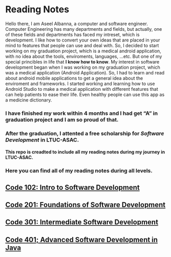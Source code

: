 # Reading Notes
Hello there, I am Aseel Albanna, a computer and software engineer. <br>Computer Engineering has many departments and fields, but actually, one of these fields and departments has faced my intreset, which is development. I like how to convert your own ideas that are placed in your mind to features that people can use and deal with.  So, I decided to start working on my graduation project, which is a medical android application, with no idea about the tools, enviroments, languages, ...etc. But one of my special princibles in life that <b>I know how to know</b>.
My interest in software development began when I was working on my graduation project, which was a medical application (Android Application). So, I had to learn and read about android mobile applications to get a general idea about the enviroment and frameworks. I started working and learning how to use Android Studio to make a medical application with different features that can help patients to ease their life. Even healthy people can use this app as a medicine dictionary.
### I have finished my work within 4 months and I had get “A” in graduation project and I am so proud of that. 
### After the graduation, I attented a free scholarship for ***Software Development*** in LTUC-ASAC.
#### This repo is creadted to include all my reading notes during my journey in LTUC-ASAC.
### Here you can find all of my reading notes during all levels.


## [Code 102: Intro to Software Development](https://github.com/Aseel-Banna/code-101-reading-notes)<br/>
## [Code 201: Foundations of Software Development](https://github.com/Aseel-Banna/code-201-reading-notes)<br/>
## [Code 301: Intermediate Software Development](https://github.com/Aseel-Banna/code-301-reading-notes)<br/>
## [Code 401; Advanced Software Development in Java](https://github.com/Aseel-Banna/code-401-reading-notes)
